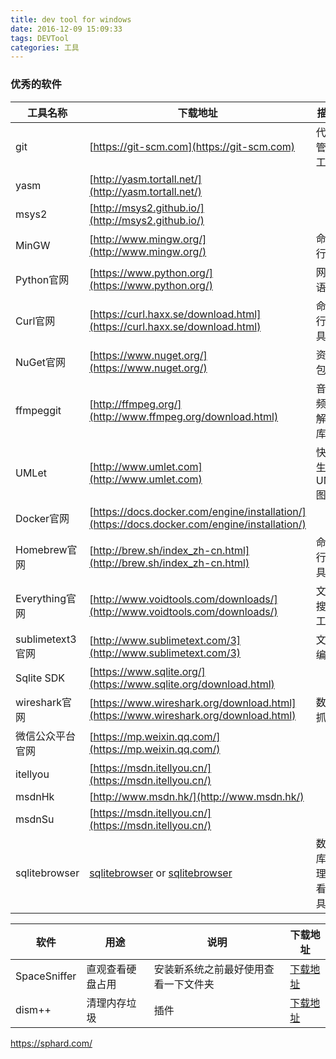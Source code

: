 ```yaml
---
title: dev tool for windows  
date: 2016-12-09 15:09:33  
tags: DEVTool
categories: 工具  
---
```

### 优秀的软件

工具名称|下载地址|描述
---|----|------
git|[https://git-scm.com](https://git-scm.com)|代码管理工具
yasm|[http://yasm.tortall.net/](http://yasm.tortall.net/)|
msys2|[http://msys2.github.io/](http://msys2.github.io/)|  
MinGW|[http://www.mingw.org/](http://www.mingw.org/)|命令行
Python官网|[https://www.python.org/](https://www.python.org/)|网站语言
Curl官网|[https://curl.haxx.se/download.html](https://curl.haxx.se/download.html)|命令行工具
NuGet官网|[https://www.nuget.org/](https://www.nuget.org/)|资源包库
ffmpeggit|[http://ffmpeg.org/](http://www.ffmpeg.org/download.html)|音视频编解码库
UMLet|[http://www.umlet.com](http://www.umlet.com)|快速生成UML图表
Docker官网|[https://docs.docker.com/engine/installation/](https://docs.docker.com/engine/installation/)
Homebrew官网|[http://brew.sh/index_zh-cn.html](http://brew.sh/index_zh-cn.html)|命令行工具
Everything官网|[http://www.voidtools.com/downloads/](http://www.voidtools.com/downloads/)|文件搜索工具
sublimetext3官网|[http://www.sublimetext.com/3](http://www.sublimetext.com/3)|文本编辑
Sqlite SDK|[https://www.sqlite.org/](https://www.sqlite.org/download.html)
wireshark官网|[https://www.wireshark.org/download.html](https://www.wireshark.org/download.html)|数据抓取
微信公众平台官网|[https://mp.weixin.qq.com/](https://mp.weixin.qq.com/)  
itellyou|[https://msdn.itellyou.cn/](https://msdn.itellyou.cn/)  
msdnHk|[http://www.msdn.hk/](http://www.msdn.hk/) 
msdnSu|[https://msdn.itellyou.cn/](https://msdn.itellyou.cn/) 
sqlitebrowser|[sqlitebrowser](https://sqlitebrowser.org/dl/) or [sqlitebrowser](https://nightlies.sqlitebrowser.org/win64/)|数据库管理查看工具



软件|用途|说明|下载地址
-----|----|-----|----
SpaceSniffer|直观查看硬盘占用|安装新系统之前最好使用查看一下文件夹|[下载地址](https://pc.qq.com/search.html#!keyword=SpaceSniffer)
dism++| 清理内存垃圾|插件|[下载地址](http://www.chuyu.me/zh-Hans/)


https://sphard.com/
